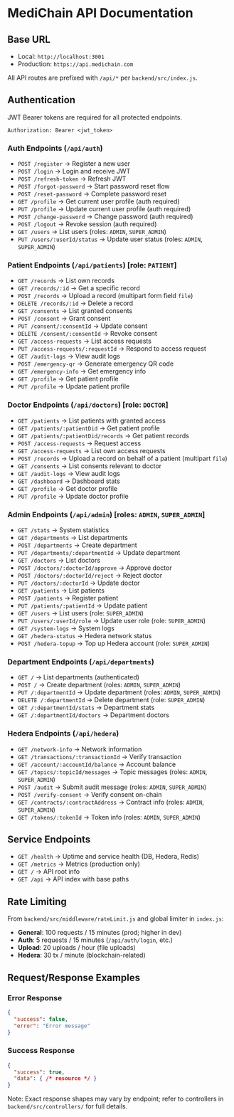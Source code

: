 # MediChain API Documentation

## Base URL

- Local: `http://localhost:3001`
- Production: `https://api.medichain.com`

All API routes are prefixed with `/api/*` per `backend/src/index.js`.

## Authentication

JWT Bearer tokens are required for all protected endpoints.

```
Authorization: Bearer <jwt_token>
```

### Auth Endpoints (`/api/auth`)
- `POST /register` → Register a new user
- `POST /login` → Login and receive JWT
- `POST /refresh-token` → Refresh JWT
- `POST /forgot-password` → Start password reset flow
- `POST /reset-password` → Complete password reset
- `GET /profile` → Get current user profile (auth required)
- `PUT /profile` → Update current user profile (auth required)
- `POST /change-password` → Change password (auth required)
- `POST /logout` → Revoke session (auth required)
- `GET /users` → List users (roles: `ADMIN`, `SUPER_ADMIN`)
- `PUT /users/:userId/status` → Update user status (roles: `ADMIN`, `SUPER_ADMIN`)

### Patient Endpoints (`/api/patients`) [role: `PATIENT`]
- `GET /records` → List own records
- `GET /records/:id` → Get a specific record
- `POST /records` → Upload a record (multipart form field `file`)
- `DELETE /records/:id` → Delete a record
- `GET /consents` → List granted consents
- `POST /consent` → Grant consent
- `PUT /consent/:consentId` → Update consent
- `DELETE /consent/:consentId` → Revoke consent
- `GET /access-requests` → List access requests
- `PUT /access-requests/:requestId` → Respond to access request
- `GET /audit-logs` → View audit logs
- `POST /emergency-qr` → Generate emergency QR code
- `GET /emergency-info` → Get emergency info
- `GET /profile` → Get patient profile
- `PUT /profile` → Update patient profile

### Doctor Endpoints (`/api/doctors`) [role: `DOCTOR`]
- `GET /patients` → List patients with granted access
- `GET /patients/:patientDid` → Get patient profile
- `GET /patients/:patientDid/records` → Get patient records
- `POST /access-requests` → Request access
- `GET /access-requests` → List own access requests
- `POST /records` → Upload a record on behalf of a patient (multipart `file`)
- `GET /consents` → List consents relevant to doctor
- `GET /audit-logs` → View audit logs
- `GET /dashboard` → Dashboard stats
- `GET /profile` → Get doctor profile
- `PUT /profile` → Update doctor profile

### Admin Endpoints (`/api/admin`) [roles: `ADMIN`, `SUPER_ADMIN`]
- `GET /stats` → System statistics
- `GET /departments` → List departments
- `POST /departments` → Create department
- `PUT /departments/:departmentId` → Update department
- `GET /doctors` → List doctors
- `POST /doctors/:doctorId/approve` → Approve doctor
- `POST /doctors/:doctorId/reject` → Reject doctor
- `PUT /doctors/:doctorId` → Update doctor
- `GET /patients` → List patients
- `POST /patients` → Register patient
- `PUT /patients/:patientId` → Update patient
- `GET /users` → List users (role: `SUPER_ADMIN`)
- `PUT /users/:userId/role` → Update user role (role: `SUPER_ADMIN`)
- `GET /system-logs` → System logs
- `GET /hedera-status` → Hedera network status
- `POST /hedera-topup` → Top up Hedera account (role: `SUPER_ADMIN`)

### Department Endpoints (`/api/departments`)
- `GET /` → List departments (authenticated)
- `POST /` → Create department (roles: `ADMIN`, `SUPER_ADMIN`)
- `PUT /:departmentId` → Update department (roles: `ADMIN`, `SUPER_ADMIN`)
- `DELETE /:departmentId` → Delete department (role: `SUPER_ADMIN`)
- `GET /:departmentId/stats` → Department stats
- `GET /:departmentId/doctors` → Department doctors

### Hedera Endpoints (`/api/hedera`)
- `GET /network-info` → Network information
- `GET /transactions/:transactionId` → Verify transaction
- `GET /account/:accountId/balance` → Account balance
- `GET /topics/:topicId/messages` → Topic messages (roles: `ADMIN`, `SUPER_ADMIN`)
- `POST /audit` → Submit audit message (roles: `ADMIN`, `SUPER_ADMIN`)
- `POST /verify-consent` → Verify consent on-chain
- `GET /contracts/:contractAddress` → Contract info (roles: `ADMIN`, `SUPER_ADMIN`)
- `GET /tokens/:tokenId` → Token info (roles: `ADMIN`, `SUPER_ADMIN`)

## Service Endpoints
- `GET /health` → Uptime and service health (DB, Hedera, Redis)
- `GET /metrics` → Metrics (production only)
- `GET /` → API root info
- `GET /api` → API index with base paths

## Rate Limiting

From `backend/src/middleware/rateLimit.js` and global limiter in `index.js`:
- **General**: 100 requests / 15 minutes (prod; higher in dev)
- **Auth**: 5 requests / 15 minutes (`/api/auth/login`, etc.)
- **Upload**: 20 uploads / hour (file uploads)
- **Hedera**: 30 tx / minute (blockchain-related)

## Request/Response Examples

### Error Response
```json
{
  "success": false,
  "error": "Error message"
}
```

### Success Response
```json
{
  "success": true,
  "data": { /* resource */ }
}
```

Note: Exact response shapes may vary by endpoint; refer to controllers in `backend/src/controllers/` for full details.